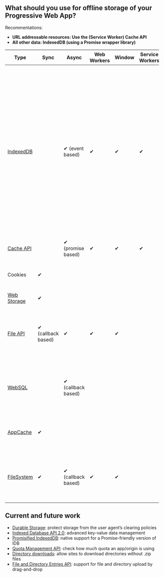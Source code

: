## What should you use for offline storage of your Progressive Web App?

Recommentations:

* **URL addressable resources: Use the (Service Worker) Cache API**
* **All other data: IndexedDB (using a Promise wrapper library)**

| Type        | Sync | Async               | Web Workers | Window | Service Workers | Gotchas                                                                                                           | Libraries                                                                                                                                                                    |
|-------------|------|---------------------|-------------|--------|-----------------|-------------------------------------------------------------------------------------------------------------------|------------------------------------------------------------------------------------------------------------------------------------------------------------------------------|
| [IndexedDB][]   |      | ✔  (event based)    | ✔           | ✔      | ✔               | Mandatory complexity  (schema versioning, transactions). [Observers proposed][]                                                           | [localForage][] (promises, legacy browser support), [idb-keyval][] (<500K, promises, if only need key-value), [idb][] (promises, also does iteration, indexing), [Dexie][] (complex queries, secondary indices), [PouchDB][] (sync), [Lovefield][] (relational), [ydn-db][] (dexie-like, works with WebSQL) |
| [Cache API][]   |      |  ✔  (promise based) | ✔           | ✔      | ✔               |                                                                                                                   | [sw-toolbox][]                                          
| Cookies     | ✔    |                     |             |        |                 | Size-limited, only strings. [Async Cookies API proposed][]                                                       | [js-cookie][], [Cookies.js][]                                                                    |
| [Web Storage][] | ✔    |                     |             |        |                 | Size-limited, only strings.                                                        | [store.js][], [lawnchair][]                                                                                                                                                                            |
| [File API][]   |✔ (callback based)      |✔                   |✔             |✔        |                 | Superseded by the [File and Directory Entries API][]                                                 |   [FileAPI library][]. For file-saving see [FileSaver.js][] and the [writable-files][] proposals                                                                                                                                                                           | 
| [WebSQL][]      |      | ✔  (callback based) |             |        |                 | Rejected by Edge, Firefox.  Likely to unship in Chrome. Not available in a Web/Service Worker.                    |                                                                                                                                                                              |
| [AppCache][]    |✔      |                     |             |        |                 | [Chrome: Deprecating HTTP support][],  [Firefox: Intent to Deprecate][]                                                     |                                                                                                                                                                              |                                                                           |
| [FileSystem][]  | ✔    | ✔  (callback based) | ✔           | ✔      |                 | Sandboxed - not native file access. No interest from other vendors outside Chrome |                                                                                                                                                                              |

## Current and future work

* [Durable Storage][]: protect storage from the user agent’s clearing policies 
* [Indexed Database API 2.0][]: advanced key-value data management
* [Promisified IndexedDB][]: native support for a Promise-friendly version of IDB
* [Quota Management API][]: check how much quota an app/origin is using
* [Directory downloads][]: allow sites to download directories without .zip files
* [File and Directory Entries API][]: support for file and directory upload by drag-and-drop

[IndexedDB]: https://developer.mozilla.org/en-US/docs/Web/API/IndexedDB_API
[Cache API]: https://developer.mozilla.org/en-US/docs/Web/API/Cache
[FileSystem]: https://developer.mozilla.org/en-US/docs/Web/API/FileSystem
[AppCache]: https://developer.mozilla.org/en-US/docs/Web/HTML/Using_the_application_cache
[localForage]: https://mozilla.github.io/localForage/
[PouchDB]: https://pouchdb.com/
[Lovefield]: https://github.com/google/lovefield
[ydn-db]: https://github.com/yathit/ydn-db
[FileAPI library]: https://github.com/mailru/FileAPI
[FileSaver.js]: https://github.com/eligrey/FileSaver.js
[writable-files]: https://github.com/WICG/writable-files
[File API]: https://developer.mozilla.org/en-US/docs/Web/API/File
[Web Storage]: https://developer.mozilla.org/en-US/docs/Web/API/Web_Storage_API
[WebSQL]: https://www.w3.org/TR/webdatabase/
[store.js]: https://github.com/marcuswestin/store.js
[lawnchair]: https://github.com/brianleroux/lawnchair
[File and Directory Entries API]: https://wicg.github.io/entries-api/
[idb-keyval]: https://www.npmjs.com/package/idb-keyval
[Observers proposed]: https://github.com/WICG/indexed-db-observers
[idb]: https://www.npmjs.com/package/idb
[Chrome: Deprecating HTTP support]: https://groups.google.com/a/chromium.org/forum/#!topic/blink-dev/UKF8cK0EwMI/discussion
[Firefox: Intent to Deprecate]: https://www.fxsitecompat.com/en-CA/docs/2016/application-cache-support-will-be-removed/
[Cookies.js]: https://github.com/ScottHamper/Cookies
[js-cookie]: https://github.com/js-cookie/js-cookie
[Async Cookies API proposed]: https://github.com/bsittler/async-cookies-api
[sw-toolbox]: https://github.com/GoogleChrome/sw-toolbox
[Dexie]: http://dexie.org/
[Durable Storage]: https://storage.spec.whatwg.org/
[Directory downloads]: https://github.com/drufball/directory-download
[Quota Management API]: https://www.w3.org/TR/quota-api/
[Indexed Database API 2.0]: https://w3c.github.io/IndexedDB/
[Promisified IndexedDB]: https://github.com/inexorabletash/indexeddb-promises
